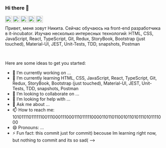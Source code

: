### Hi there 👋

<a href="https://vk.com/your_profile">
  <img align="left" alt="VKontakte" width="22px" src="https://cdn.jsdelivr.net/npm/simple-icons@v3/icons/vk.svg" />
</a>
<a href="https://twitter.com/your_profile">
  <img align="left" alt="Twitter" width="22px" src="https://cdn.jsdelivr.net/npm/simple-icons@v3/icons/twitter.svg" />
</a>
<a href="https://www.linkedin.com/in/your_profile">
  <img align="left" alt="LinkdeIn" width="22px" src="https://cdn.jsdelivr.net/npm/simple-icons@v3/icons/linkedin.svg" />
</a>
<a href="https://t.me/your_profile">
  <img align="left" alt="Abhishek's Telegram" width="22px" src="https://cdn.jsdelivr.net/npm/simple-icons@v3/icons/telegram.svg" />
<https://t.me/MrNikita1/a>
<a href="https://www.instagram.com/your_profile">
  <img align="left" alt="Instagram" width="22px" src="https://cdn.jsdelivr.net/npm/simple-icons@v3/icons/instagram.svg" />
</a>

<br />


Привет, меня зовут Никита. Сейчас обучаюсь на front-end разработчика в it-incubator. Изучаю несколько интересных технологий: HTML, CSS, JavaScript, React, TypeScript, Git, Redux, StoryBook, Bootstrap (just touched), Material-UI, JEST, Unit-Tests, TDD, snapshots, Postman

<br />

Here are some ideas to get you started:

- 🔭 I’m currently working on ...
- 🌱 I’m currently learning HTML, CSS, JavaScript, React, TypeScript, Git, Redux, StoryBook, Bootstrap (just touched), Material-UI, JEST, Unit-Tests, TDD, snapshots, Postman
- 👯 I’m looking to collaborate on ...
- 🤔 I’m looking for help with ...
- 💬 Ask me about ...
- 📫 How to reach me: 101011110111111001110001110001110111110000110110110010110101110101111000
- 😄 Pronouns: ...
- ⚡ Fun fact: this commit just for commit) becouse Im learning right now, but nothing to commit and its so sad(
-->
